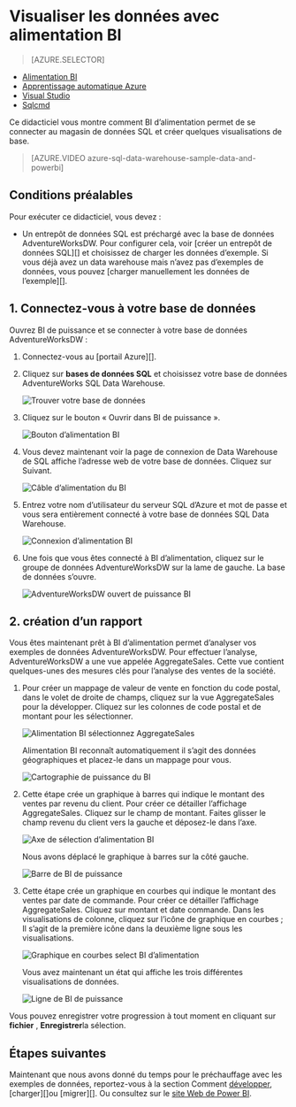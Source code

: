 <properties
   pageTitle="Visualiser les données de magasin de données SQL avec alimentation BI Microsoft Azure"
   description="Visualiser les données de magasin de données SQL avec alimentation BI"
   services="sql-data-warehouse"
   documentationCenter="NA"
   authors="lodipalm"
   manager="barbkess"
   editor="" />

<tags
   ms.service="sql-data-warehouse"
   ms.devlang="NA"
   ms.topic="get-started-article"
   ms.tgt_pltfrm="NA"
   ms.workload="data-services"
   ms.date="06/16/2016"
   ms.author="lodipalm;barbkess;sonyama" />

# <a name="visualize-data-with-power-bi"></a>Visualiser les données avec alimentation BI

> [AZURE.SELECTOR]
- [Alimentation BI](sql-data-warehouse-get-started-visualize-with-power-bi.md)
- [Apprentissage automatique Azure](sql-data-warehouse-get-started-analyze-with-azure-machine-learning.md)
- [Visual Studio](sql-data-warehouse-query-visual-studio.md)
- [Sqlcmd](sql-data-warehouse-get-started-connect-sqlcmd.md) 

Ce didacticiel vous montre comment BI d’alimentation permet de se connecter au magasin de données SQL et créer quelques visualisations de base.

> [AZURE.VIDEO azure-sql-data-warehouse-sample-data-and-powerbi]

## <a name="prerequisites"></a>Conditions préalables

Pour exécuter ce didacticiel, vous devez :

- Un entrepôt de données SQL est préchargé avec la base de données AdventureWorksDW. Pour configurer cela, voir [créer un entrepôt de données SQL][] et choisissez de charger les données d’exemple. Si vous déjà avez un data warehouse mais n’avez pas d’exemples de données, vous pouvez [charger manuellement les données de l’exemple][].


## <a name="1-connect-to-your-database"></a>1. Connectez-vous à votre base de données

Ouvrez BI de puissance et se connecter à votre base de données AdventureWorksDW :

1. Connectez-vous au [portail Azure][].
2. Cliquez sur **bases de données SQL** et choisissez votre base de données AdventureWorks SQL Data Warehouse.

    ![Trouver votre base de données][1]

3. Cliquez sur le bouton « Ouvrir dans BI de puissance ».

    ![Bouton d’alimentation BI][2]

4. Vous devez maintenant voir la page de connexion de Data Warehouse de SQL affiche l’adresse web de votre base de données. Cliquez sur Suivant.

    ![Câble d’alimentation du BI][3]

6. Entrez votre nom d’utilisateur du serveur SQL d’Azure et mot de passe et vous sera entièrement connecté à votre base de données SQL Data Warehouse.

    ![Connexion d’alimentation BI][4]

7. Une fois que vous êtes connecté à BI d’alimentation, cliquez sur le groupe de données AdventureWorksDW sur la lame de gauche. La base de données s’ouvre.

    ![AdventureWorksDW ouvert de puissance BI][5]



## <a name="2-create-a-report"></a>2. création d’un rapport

Vous êtes maintenant prêt à BI d’alimentation permet d’analyser vos exemples de données AdventureWorksDW. Pour effectuer l’analyse, AdventureWorksDW a une vue appelée AggregateSales. Cette vue contient quelques-unes des mesures clés pour l’analyse des ventes de la société.

1. Pour créer un mappage de valeur de vente en fonction du code postal, dans le volet de droite de champs, cliquez sur la vue AggregateSales pour la développer. Cliquez sur les colonnes de code postal et de montant pour les sélectionner.

    ![Alimentation BI sélectionnez AggregateSales][6]

    Alimentation BI reconnaît automatiquement il s’agit des données géographiques et placez-le dans un mappage pour vous.

    ![Cartographie de puissance du BI][7]

2. Cette étape crée un graphique à barres qui indique le montant des ventes par revenu du client. Pour créer ce détailler l’affichage AggregateSales. Cliquez sur le champ de montant. Faites glisser le champ revenu du client vers la gauche et déposez-le dans l’axe.

    ![Axe de sélection d’alimentation BI][8]

    Nous avons déplacé le graphique à barres sur la côté gauche.

    ![Barre de BI de puissance][9]

3. Cette étape crée un graphique en courbes qui indique le montant des ventes par date de commande. Pour créer ce détailler l’affichage AggregateSales. Cliquez sur montant et date commande. Dans les visualisations de colonne, cliquez sur l’icône de graphique en courbes ; Il s’agit de la première icône dans la deuxième ligne sous les visualisations.

    ![Graphique en courbes select BI d’alimentation][10]

    Vous avez maintenant un état qui affiche les trois différentes visualisations de données.

    ![Ligne de BI de puissance][11]

Vous pouvez enregistrer votre progression à tout moment en cliquant sur **fichier** , **Enregistrer**la sélection.

## <a name="next-steps"></a>Étapes suivantes
Maintenant que nous avons donné du temps pour le préchauffage avec les exemples de données, reportez-vous à la section Comment [développer][], [charger][]ou [migrer][]. Ou consultez sur le [site Web de Power BI][].

<!--Image references-->
[1]: media/sql-data-warehouse-get-started-visualize-with-power-bi/pbi-find-database.png
[2]: media/sql-data-warehouse-get-started-visualize-with-power-bi/pbi-button.png
[3]: media/sql-data-warehouse-get-started-visualize-with-power-bi/pbi-connect-to-azure.png
[4]: media/sql-data-warehouse-get-started-visualize-with-power-bi/pbi-sign-in.png
[5]: media/sql-data-warehouse-get-started-visualize-with-power-bi/pbi-open-adventureworks.png
[6]: media/sql-data-warehouse-get-started-visualize-with-power-bi/pbi-aggregatesales.png
[7]: media/sql-data-warehouse-get-started-visualize-with-power-bi/pbi-map.png
[8]: media/sql-data-warehouse-get-started-visualize-with-power-bi/pbi-chooseaxis.png
[9]: media/sql-data-warehouse-get-started-visualize-with-power-bi/pbi-bar.png
[10]: media/sql-data-warehouse-get-started-visualize-with-power-bi/pbi-prepare-line.png
[11]: media/sql-data-warehouse-get-started-visualize-with-power-bi/pbi-line.png
[12]: media/sql-data-warehouse-get-started-visualize-with-power-bi/pbi-save.png

<!--Article references-->
[effectuer la migration]: sql-data-warehouse-overview-migrate.md
[développer]: sql-data-warehouse-overview-develop.md
[charge]: sql-data-warehouse-overview-load.md
[charger les données d’exemple manuellement]: sql-data-warehouse-load-sample-databases.md
[connecting to SQL Data Warehouse]: sql-data-warehouse-integrate-power-bi.md
[Créez un entrepôt de données SQL]: sql-data-warehouse-get-started-provision.md

<!--Other-->
[Azure portal]: https://portal.azure.com/
[Site Web de Power BI]: http://www.powerbi.com/
